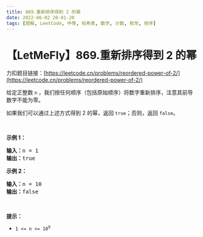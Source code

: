 ```yaml
---
title: 869.重新排序得到 2 的幂
date: 2022-06-02 20-01-20
tags: [题解, LeetCode, 中等, 哈希表, 数学, 计数, 枚举, 排序]
---
```


# 【LetMeFly】869.重新排序得到 2 的幂

力扣题目链接：[https://leetcode.cn/problems/reordered-power-of-2/](https://leetcode.cn/problems/reordered-power-of-2/)

<p>给定正整数&nbsp;<code>n</code>&nbsp;，我们按任何顺序（包括原始顺序）将数字重新排序，注意其前导数字不能为零。</p>

<p>如果我们可以通过上述方式得到&nbsp;2 的幂，返回 <code>true</code>；否则，返回 <code>false</code>。</p>

<p>&nbsp;</p>

<ol>
</ol>

<p><strong>示例 1：</strong></p>

<pre>
<strong>输入：</strong>n = 1
<strong>输出：</strong>true
</pre>

<p><strong>示例 2：</strong></p>

<pre>
<strong>输入：</strong>n = 10
<strong>输出：</strong>false
</pre>

<p>&nbsp;</p>

<p><strong>提示：</strong></p>

<ul>
	<li><code>1 &lt;= n &lt;= 10<sup>9</sup></code></li>
</ul>


    